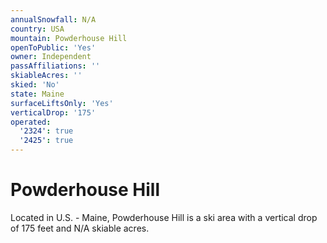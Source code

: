 ```yaml
---
annualSnowfall: N/A
country: USA
mountain: Powderhouse Hill
openToPublic: 'Yes'
owner: Independent
passAffiliations: ''
skiableAcres: ''
skied: 'No'
state: Maine
surfaceLiftsOnly: 'Yes'
verticalDrop: '175'
operated:
  '2324': true
  '2425': true
---
```



# Powderhouse Hill

Located in U.S. - Maine, Powderhouse Hill is a ski area with a vertical drop of 175 feet and N/A skiable acres.
